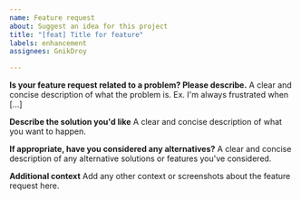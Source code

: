 ```yaml
---
name: Feature request
about: Suggest an idea for this project
title: "[feat] Title for feature"
labels: enhancement
assignees: GnikDroy

---
```


**Is your feature request related to a problem? Please describe.**
A clear and concise description of what the problem is. Ex. I'm always frustrated when [...]

**Describe the solution you'd like**
A clear and concise description of what you want to happen.

**If appropriate, have you considered any alternatives?**
A clear and concise description of any alternative solutions or features you've considered.

**Additional context**
Add any other context or screenshots about the feature request here.
